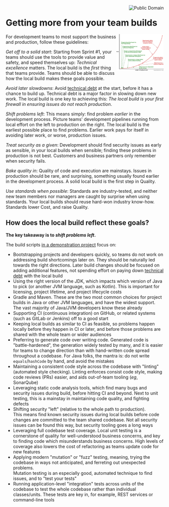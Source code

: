<a href="LICENSE.md">
<img src="https://unlicense.org/pd-icon.png" alt="Public Domain"
align="right"/>
</a>

# Getting more from your team builds

<a
href="https://flowdays.net/de/blog-de/2016/2/23/the-rfp-is-dead-meet-the-lean-proposal-canvas"
title="Der RFP ist tot: Hallo Lean-Agile Evaluation &mdash; flowdays - Die
agile Genossenschaft">
<img src="./images/bug-costs.jpg"
alt="Der RFP ist tot: Hallo Lean-Agile Evaluation &mdash; flowdays - Die agile
Genossenschaft"
align="right" width="30%" height="auto"/>
</a>

For development teams to most support the business and production, follow
these guidelines:

_Get off to a solid start_: Starting from Sprint #1, your teams should use the
tools to provide value and safety, and speed themselves up: _Technical
excellence_ matters. The local build is the _first_ thing that teams provide.
Teams should be able to discuss how the local build makes these goals
possible.

_Avoid later slowdowns_: Avoid
[technical debt](https://www.martinfowler.com/bliki/TechnicalDebt.html)
at the start, before it has a chance to build up. Technical debt is a major
factor in slowing down new work. The local build is one key to achieving
this: _The local build is your first firewall in ensuring issues do not reach
production_.

_Shift problems left_:  This means simply: find problem _earlier_ in the
development process. Picture teams' development pipelines running from local
effort on the left to production on the right. The local build is the earliest
possible place to find problems. Earlier work pays for itself in avoiding
later work, or worse, production issues.

_Treat security as a given_: Development should find security issues as early
as sensible, in your local builds when sensible; finding these problems in
production is not best. Customers and business partners only remember when
security fails.

_Bake quality in_: Quality of code and execution are mainstays. Issues in
production should be rare, and surprising, something usually found earlier in
the development process. A solid local build is the first step in Quality.

_Use standards when possible_: Standards are industry-tested, and neither new
team members nor managers are caught by surprise when using standards. Your
local builds should reuse hard-won industry know-how. Standards lower Cost,
and raise Quality.

## How does the local build reflect these goals?

**The key takeaway is to _shift problems left_.**

The build scripts
[in a demonstration project](https://github.com/binkley/modern-java-practices)
focus on:

* Bootstrapping projects and developers quickly, so teams do not work on
  addressing build shortcomings later on. They should be naturally led towards
  the right directions. Later build changes should be focused on adding
  additional features, not spending effort on paying down
  [technical debt](https://www.martinfowler.com/bliki/TechnicalDebt.html)
  with the local build
* Using the right version of the JDK, which impacts which version of Java to
  pick (or another JVM language, such as Kotlin). This is important for
  licensing, project lifetime, and project lifecycle costs
* Gradle and Maven. These are the two most common choices for project builds
  in Java or other JVM languages, and have the widest support. The vast
  majority of Java/JVM developers know these already
* Supporting CI (continuous integration) on GitHub, or related systems (such
  as GitLab or Jenkins) off to a good start
* Keeping local builds as similar to CI as feasible, so problems happen
  locally before they happen in CI or later, and before those problems are
  shared with the whole team or wider audiences
* Preferring to generate code over writing code. Generated code is
  "battle-hardened", the generation widely tested by many, and it is easier
  for teams to change direction than with hand-written code spread throughout
  a codebase. For Java folks, the mantra is: do not write
  `equals`/`hashCode` by hand, and avoid the mistakes
* Maintaining a consistent code style across the codebase with "linting"
  (automated style checking). Linting enforces consist code style, making code
  reviews (PRs) easier, and aids out-of-team tooling (_eg_, SonarQube)
* Leveraging static code analysis tools, which find many bugs and security
  issues during build, before hitting CI and beyond. Next to unit testing,
  this is a mainstay in maintaining code quality, and fighting defects
* Shifting security "left" (relative to the whole path to production).  
  This means find known security issues during local builds before code
  changes are committed to the team shared codebase. Not all security issues
  can be found this way, but security tooling goes a long ways
* Leveraging full codebase test coverage. Local unit testing is a cornerstone
  of quality for well-understood business concerns, and key to finding code
  which misunderstands business concerns. High levels of coverage also lowers
  the cost of refactoring as teams update code for new features
* Applying modern "mutation" or "fuzz" testing, meaning, trying the codebase
  in ways not anticipated, and ferreting out unexpected problems.  
  Mutation testing is an especially good, automated technique to find issues,
  and to "test your tests"
* Running application-level "integration" tests across units of the codebase
  to test the whole codebase rather than individual classes/units. These tests
  are key in, for example, REST services or command-line tools
